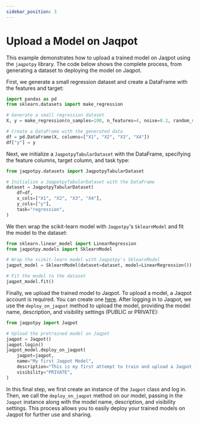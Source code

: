 ```yaml
---
sidebar_position: 3
---
```


# Upload a Model on Jaqpot

This example demonstrates how to upload a trained model on Jaqpot using the `jaqpotpy` library. The code below shows the complete process, from generating a dataset to deploying the model on Jaqpot.

First, we generate a small regression dataset and create a DataFrame with the features and target:

```python
import pandas as pd
from sklearn.datasets import make_regression

# Generate a small regression dataset
X, y = make_regression(n_samples=100, n_features=4, noise=0.2, random_state=42)

# Create a DataFrame with the generated data
df = pd.DataFrame(X, columns=["X1", "X2", "X3", "X4"])
df["y"] = y
```

Next, we initialize a `JaqpotpyTabularDataset` with the DataFrame, specifying the feature columns, target column, and task type:

```python
from jaqpotpy.datasets import JaqpotpyTabularDataset

# Initialize a JaqpotpyTabularDataset with the DataFrame
dataset = JaqpotpyTabularDataset(
    df=df,
    x_cols=["X1", "X2", "X3", "X4"],
    y_cols=["y"],
    task="regression",
)
```

We then wrap the scikit-learn model with `Jaqpotpy`'s `SklearnModel` and fit the model to the dataset:

```python
from sklearn.linear_model import LinearRegression
from jaqpotpy.models import SklearnModel

# Wrap the scikit-learn model with Jaqpotpy's SklearnModel
jaqpot_model = SklearnModel(dataset=dataset, model=LinearRegression())

# Fit the model to the dataset
jaqpot_model.fit()
```

Finally, we upload the trained model to Jaqpot. To upload a model, a Jaqpot account is required. You can create one [here](https://app.jaqpot.org). After logging in to Jaqpot, we use the `deploy_on_jaqpot` method to upload the model, providing the model name, description, and visibility settings (PUBLIC or PRIVATE):

```python
from jaqpotpy import Jaqpot

# Upload the pretrained model on Jaqpot
jaqpot = Jaqpot()
jaqpot.login()
jaqpot_model.deploy_on_jaqpot(
    jaqpot=jaqpot,
    name="My first Jaqpot Model",
    description="This is my first attempt to train and upload a Jaqpot model.",
    visibility="PRIVATE",
)
```

In this final step, we first create an instance of the `Jaqpot` class and log in. Then, we call the `deploy_on_jaqpot` method on our model, passing in the `Jaqpot` instance along with the model name, description, and visibility settings. This process allows you to easily deploy your trained models on Jaqpot for further use and sharing.
